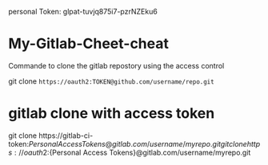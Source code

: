 
personal Token:  glpat-tuvjq875i7-pzrNZEku6

# My-Gitlab-Cheet-cheat

Commande to clone the gitlab repostory using the access control

  git clone `https://oauth2:TOKEN@github.com/username/repo.git`
  
  
  
  # gitlab clone with access token
  git clone https://gitlab-ci-token:${Personal Access Tokens}@gitlab.com/username/myrepo.git
  git clone https://oauth2:${Personal Access Tokens}@gitlab.com/username/myrepo.git
  
  
  
  
  
  
